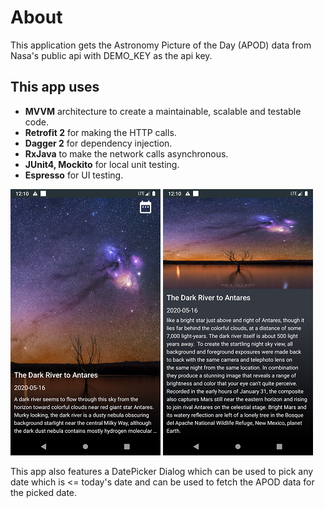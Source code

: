 # About

This application gets the Astronomy Picture of the Day (APOD)  data from Nasa's public api with DEMO_KEY as the api key.

## This app uses  

- **MVVM** architecture to create a maintainable, scalable and testable code.
- **Retrofit 2** for making the HTTP calls.
- **Dagger 2** for dependency injection.
- **RxJava** to make the network calls asynchronous.
- **JUnit4, Mockito** for local unit testing.
- **Espresso** for UI testing.

![APOD](screenshots/MainActivity.png "The main activity")
![Description](screenshots/DesrciptionFragment.png "Fragment showing full description")


This app also features a DatePicker Dialog which can be used to pick any date which is <= today's date and can be used to fetch the APOD data for the picked date.
